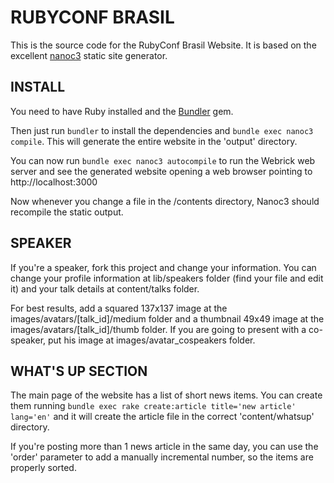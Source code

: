 RUBYCONF BRASIL
===============

This is the source code for the RubyConf Brasil Website. It is based on the
excellent [nanoc3](http://nanoc.stoneship.org) static site generator.

INSTALL
-------

You need to have Ruby installed and the [Bundler](http://gembundler.com/) gem.

Then just run `bundler` to install the dependencies and `bundle exec nanoc3 compile`.
This will generate the entire website in the 'output' directory.

You can now run `bundle exec nanoc3 autocompile` to run the Webrick web server and
see the generated website opening a web browser pointing to http://localhost:3000

Now whenever you change a file in the /contents directory, Nanoc3 should recompile
the static output.

SPEAKER
-------

If you're a speaker, fork this project and change your information. You can change
your profile information at lib/speakers folder (find your file and edit it) and
your talk details at content/talks folder.

For best results, add a squared 137x137 image at the images/avatars/[talk_id]/medium
folder and a thumbnail 49x49 image at the images/avatars/[talk_id]/thumb folder. If
you are going to present with a co-speaker, put his image at images/avatar_cospeakers
folder.

WHAT'S UP SECTION
-----------------

The main page of the website has a list of short news items. You can create them
running `bundle exec rake create:article title='new article' lang='en'` and it will
create the article file in the correct 'content/whatsup' directory.

If you're posting more than 1 news article in the same day, you can use the 'order'
parameter to add a manually incremental number, so the items are properly sorted.
